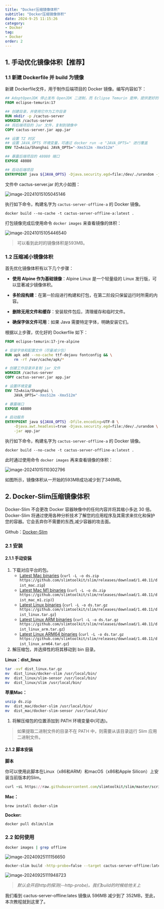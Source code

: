 ```yaml
---
title: "Docker压缩镜像体积"
subtitle: "Docker压缩镜像体积"
date: 2024-9-25 11:15:26
category:
- Docker
tag:
- Docker
order: 2
---
```


## 1. 手动优化镜像体积【推荐】

### 1.1 新建 Dockerfile 并 build 为镜像

新建 Dockerfile文件，用于制作后端项目的 Docker 镜像。编写内容如下：

```dockerfile
## AdoptOpenJDK 停止发布 OpenJDK 二进制，而 Eclipse Temurin 是伸，提供更好的稳定性
FROM eclipse-temurin:17

## 创建目录，并使用它作为工作目录
RUN mkdir -p /cactus-server
WORKDIR /cactus-server
## 将后端项目的 Jar 文件，复制到镜像中
COPY cactus-server.jar app.jar

## 设置 TZ 时区
## 设置 JAVA_OPTS 环境变量，可通过 docker run -e "JAVA_OPTS=" 进行覆盖
ENV TZ=Asia/Shanghai JAVA_OPTS="-Xms512m -Xmx512m"

## 暴露后端项目的 48080 端口
EXPOSE 48080

## 启动后端项目
ENTRYPOINT java ${JAVA_OPTS} -Djava.security.egd=file:/dev/./urandom -jar app.jar
```

文件中 cactus-server.jar 的大小如图：

![image-20241015105045146](C:\Users\Dell\AppData\Roaming\Typora\typora-user-images\image-20241015105045146.png)

执行如下命令，构建名字为 `cactus-server-offline-a` 的 Docker 镜像。

```shell
docker build --no-cache -t cactus-server-offline-a:latest .
```

打包镜像完成后使用命令 `docker images` 来查看镜像的体积：

![image-20241015105446540](C:\Users\Dell\AppData\Roaming\Typora\typora-user-images\image-20241015105446540.png)

> 可以看到此时的镜像体积是593MB。

### 1.2 压缩减小镜像体积

首先优化镜像体积有以下几个步骤：

* **使用 Alpine 作为基础镜像**：Alpine Linux 是一个轻量级的 Linux 发行版，可以显著减少镜像体积。

* **多阶段构建**：在第一阶段进行构建和打包，在第二阶段只保留运行时所需的内容。

* **删除无用文件和缓存**：安装软件包后，清理缓存和临时文件。

* **确保字体文件可用**：如果 Java 需要特定字体，明确安装它们。

根据以上步骤，优化好的 Dockerfile 如下：

```dockerfile
FROM eclipse-temurin:17-jre-alpine

# 安装字体和配置文件（尽量减少包）
RUN apk add --no-cache ttf-dejavu fontconfig && \
    rm -rf /var/cache/apk/*

# 创建工作目录并复制 jar 文件
WORKDIR /cactus-server
COPY cactus-server.jar app.jar

# 设置环境变量
ENV TZ=Asia/Shanghai \
    JAVA_OPTS="-Xms512m -Xmx512m"

# 暴露端口
EXPOSE 48800

# 启动服务
ENTRYPOINT java ${JAVA_OPTS} -Dfile.encoding=UTF-8 \
    -Djava.awt.headless=true -Djava.security.egd=file:/dev/./urandom \
    -jar app.jar

```

执行如下命令，构建名字为 `cactus-server-offline-a` 的 Docker 镜像。

```shell
docker build --no-cache -t cactus-server-offline-a:latest .
```

此时通过使用命令 `docker images` 再来查看镜像的体积：

![image-20241015110302796](C:\Users\Dell\AppData\Roaming\Typora\typora-user-images\image-20241015110302796.png)

如图所示，镜像体积从一开始的593MB成功减少到了346MB。

## 2. Docker-Slim压缩镜像体积

Docker-Slim 不会更改 Docker 容器映像中的任何内容并将其缩小多达 30 倍。 Docker-Slim 将通过使用各种分析技术了解您的应用程序及其需求来优化和保护您的容器。它会丢弃你不需要的东西,减少容器的攻击面。

Github：[Docker-Slim](https://github.com/slimtoolkit/slim)

### 2.1 安装

#### 2.1.1 手动安装

1. 下载对应平台的包。
   - [Latest Mac binaries](https://github.com/slimtoolkit/slim/releases/download/1.40.11/dist_mac.zip) (`curl -L -o ds.zip https://github.com/slimtoolkit/slim/releases/download/1.40.11/dist_mac.zip`)
   - [Latest Mac M1 binaries](https://github.com/slimtoolkit/slim/releases/download/1.40.11/dist_mac_m1.zip) (`curl -L -o ds.zip https://github.com/slimtoolkit/slim/releases/download/1.40.11/dist_mac_m1.zip)`)
   - [Latest Linux binaries](https://github.com/slimtoolkit/slim/releases/download/1.40.11/dist_linux.tar.gz) (`curl -L -o ds.tar.gz https://github.com/slimtoolkit/slim/releases/download/1.40.11/dist_linux.tar.gz`)
   - [Latest Linux ARM binaries](https://github.com/slimtoolkit/slim/releases/download/1.40.11/dist_linux_arm.tar.gz) (`curl -L -o ds.tar.gz https://github.com/slimtoolkit/slim/releases/download/1.40.11/dist_linux_arm.tar.gz`)
   - [Latest Linux ARM64 binaries](https://github.com/slimtoolkit/slim/releases/download/1.40.11/dist_linux_arm64.tar.gz) (`curl -L -o ds.tar.gz https://github.com/slimtoolkit/slim/releases/download/1.40.11/dist_linux_arm64.tar.gz`)
2. 解压缩包，并选择性的将其移动到 bin 目录。

**Linux：dist_linux**

```bash
tar -xvf dist_linux.tar.gz
mv  dist_linux/docker-slim /usr/local/bin/
mv  dist_linux/slim-sensor /usr/local/bin/
mv  dist_linux/slim /usr/local/bin/
```

**苹果Mac：**

```bash
unzip ds.zip
mv  dist_mac/docker-slim /usr/local/bin/
mv  dist_mac/docker-slim-sensor /usr/local/bin/
```

1. 将解压缩包的位置添加到 PATH 环境变量中(可选)。

> 如果提取二进制文件的目录不在 PATH 中，则需要从该目录运行 Slim 应用二进制文件。

#### 2.1.2 脚本安装

**脚本**

你可以使用此脚本在Linux（x86和ARM）和macOS（x86和Apple Silicon）上安装当前版本的Slim。

```ruby
curl -sL https://raw.githubusercontent.com/slimtoolkit/slim/master/scripts/install-slim.sh | sudo -E bash -
```

**Mac：**

```shell
brew install docker-slim
```

**Docker:**

```shell
docker pull dslim/slim
```

### 2.2 如何使用

```bash
docker images | grep offline 
```

![image-20240925111156650](https://lixuanfengs.github.io/blog-images/vp/web/image-20240925111156650.png)

```bash
docker-slim build -http-probe=false --target cactus-server-offline:latest --tag cactus-server-offline:slim
```

![image-20240925111948723](https://lixuanfengs.github.io/blog-images/vp/web/image-20240925111948723.png)

> *默认会开启http的探测(--http-probe)。我们build的时候给他关上*

我们看到 cactus-server-offline:lates 镜像从 596MB 减少到了 352MB，至此，本次教程就到这里了。